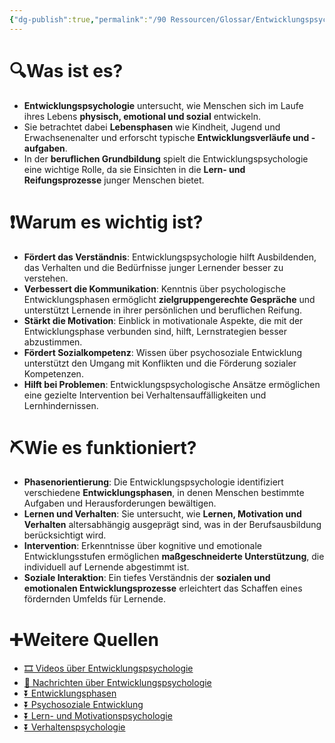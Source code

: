 ```yaml
---
{"dg-publish":true,"permalink":"/90 Ressourcen/Glossar/Entwicklungspsychologie/"}
---
```


# 🔍Was ist es?
- **Entwicklungspsychologie** untersucht, wie Menschen sich im Laufe ihres Lebens **physisch, emotional und sozial** entwickeln.
- Sie betrachtet dabei **Lebensphasen** wie Kindheit, Jugend und Erwachsenenalter und erforscht typische **Entwicklungsverläufe und -aufgaben**.
- In der **beruflichen Grundbildung** spielt die Entwicklungspsychologie eine wichtige Rolle, da sie Einsichten in die **Lern- und Reifungsprozesse** junger Menschen bietet.

# ❗Warum es wichtig ist?
- **Fördert das Verständnis**: Entwicklungspsychologie hilft Ausbildenden, das Verhalten und die Bedürfnisse junger Lernender besser zu verstehen.
- **Verbessert die Kommunikation**: Kenntnis über psychologische Entwicklungsphasen ermöglicht **zielgruppengerechte Gespräche** und unterstützt Lernende in ihrer persönlichen und beruflichen Reifung.
- **Stärkt die Motivation**: Einblick in motivationale Aspekte, die mit der Entwicklungsphase verbunden sind, hilft, Lernstrategien besser abzustimmen.
- **Fördert Sozialkompetenz**: Wissen über psychosoziale Entwicklung unterstützt den Umgang mit Konflikten und die Förderung sozialer Kompetenzen.
- **Hilft bei Problemen**: Entwicklungspsychologische Ansätze ermöglichen eine gezielte Intervention bei Verhaltensauffälligkeiten und Lernhindernissen.

# ⛏Wie es funktioniert?
- **Phasenorientierung**: Die Entwicklungspsychologie identifiziert verschiedene **Entwicklungsphasen**, in denen Menschen bestimmte Aufgaben und Herausforderungen bewältigen.
- **Lernen und Verhalten**: Sie untersucht, wie **Lernen, Motivation und Verhalten** altersabhängig ausgeprägt sind, was in der Berufsausbildung berücksichtigt wird.
- **Intervention**: Erkenntnisse über kognitive und emotionale Entwicklungsstufen ermöglichen **maßgeschneiderte Unterstützung**, die individuell auf Lernende abgestimmt ist.
- **Soziale Interaktion**: Ein tiefes Verständnis der **sozialen und emotionalen Entwicklungsprozesse** erleichtert das Schaffen eines fördernden Umfelds für Lernende.

# ➕Weitere Quellen
- [🎞 Videos über Entwicklungspsychologie](https://www.google.ch/search?q=Entwicklungspsychologie&tbm=vid)
- [📰 Nachrichten über Entwicklungspsychologie](https://www.google.ch/search?q=Entwicklungspsychologie&tbm=nws)
- [⏬ Entwicklungsphasen](https://www.google.ch/search?q=Entwicklungsphasen)
- [⏬ Psychosoziale Entwicklung](https://www.google.ch/search?q=Psychosoziale+Entwicklung)
- [⏬ Lern- und Motivationspsychologie](https://www.google.ch/search?q=Lern-+und+Motivationspsychologie)
- [⏬ Verhaltenspsychologie](https://www.google.ch/search?q=Verhaltenspsychologie)